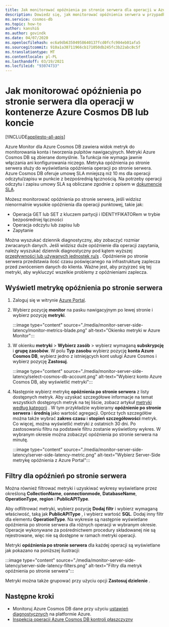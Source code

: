 ```yaml
---
title: Jak monitorować opóźnienia po stronie serwera dla operacji w Azure Cosmos DB
description: Dowiedz się, jak monitorować opóźnienia serwera w przypadku operacji w ramach konta Azure Cosmos DB lub kontenera. Właściciele konta Azure Cosmos DB mogą zrozumieć problemy opóźnienia po stronie serwera z kontami usługi Azure Cosmos.
ms.service: cosmos-db
ms.topic: how-to
author: kanshiG
ms.author: govindk
ms.date: 04/07/2020
ms.openlocfilehash: ec6a9db63504958640137fcd0fcfc904eb01afa5
ms.sourcegitcommit: 910a1a38711966cb171050db245fc3b22abc8c5f
ms.translationtype: MT
ms.contentlocale: pl-PL
ms.lasthandoff: 03/19/2021
ms.locfileid: "93074733"
---
```

# <a name="how-to-monitor-the-server-side-latency-for-operations-in-an-azure-cosmos-db-container-or-account"></a>Jak monitorować opóźnienia po stronie serwera dla operacji w kontenerze Azure Cosmos DB lub koncie
[!INCLUDE[appliesto-all-apis](includes/appliesto-all-apis.md)]

Azure Monitor dla Azure Cosmos DB zawiera widok metryk do monitorowania konta i tworzenia pulpitów nawigacyjnych. Metryki Azure Cosmos DB są zbierane domyślnie. Ta funkcja nie wymaga jawnie włączania ani konfigurowania niczego. Metryka opóźnienia po stronie serwera służy do wyświetlania opóźnienia operacji po stronie serwera. Azure Cosmos DB oferuje umowę SLA mniejszą niż 10 ms dla operacji odczytu/zapisu w punkcie z bezpośrednią łącznością. Na potrzeby operacji odczytu i zapisu umowy SLA są obliczane zgodnie z opisem w [dokumencie SLA](https://azure.microsoft.com/support/legal/sla/cosmos-db/v1_3/).

Możesz monitorować opóźnienia po stronie serwera, jeśli widzisz nienormalnie wysokie opóźnienia dla operacji punktowej, takie jak:

* Operacja GET lub SET z kluczem partycji i IDENTYFIKATORem w trybie bezpośredniej łączności
* Operacja odczytu lub zapisu lub
* Zapytanie

Można wyszukać dziennik diagnostyczny, aby zobaczyć rozmiar zwracanych danych. Jeśli widzisz duże opóźnienie dla operacji zapytania, należy wyszukać dziennik diagnostyczny pod kątem wyższej [przepływności lub używanych jednostek ru/s](cosmosdb-monitor-resource-logs.md#diagnostic-queries) . Opóźnienie po stronie serwera przedstawia ilość czasu poświęcanego na infrastrukturę zaplecza przed zwróceniem danych do klienta. Ważne jest, aby przyjrzeć się tej metryki, aby wykluczyć wszelkie problemy z opóźnieniami zaplecza.

## <a name="view-the-server-side-latency-metric"></a>Wyświetl metrykę opóźnienia po stronie serwera

1. Zaloguj się w witrynie [Azure Portal](https://portal.azure.com/).

1. Wybierz pozycję **monitor** na pasku nawigacyjnym po lewej stronie i wybierz pozycję **metryki**.

   :::image type="content" source="./media/monitor-server-side-latency/monitor-metrics-blade.png" alt-text="Okienko metryki w Azure Monitor":::

1. W okienku **metryki** > **Wybierz zasób** > wybierz wymaganą **subskrypcję** i **grupę zasobów**. W polu **Typ zasobu** wybierz pozycję **konta Azure Cosmos DB**, wybierz jedno z istniejących kont usługi Azure Cosmos i wybierz pozycję **Zastosuj**.
   
   :::image type="content" source="./media/monitor-server-side-latency/select-cosmos-db-account.png" alt-text="Wybierz konto Azure Cosmos DB, aby wyświetlić metryki":::

1. Następnie wybierz metrykę **opóźnienia po stronie serwera**  z listy dostępnych metryk. Aby uzyskać szczegółowe informacje na temat wszystkich dostępnych metryk na tej liście, zobacz artykuł [metryki według kategorii](monitor-cosmos-db-reference.md) . W tym przykładzie wybieramy **opóźnienie po stronie serwera** i **średnią** jako wartość agregacji. Oprócz tych szczegółów można także wybrać **zakres czasu** i **stopień szczegółowości** metryk. Co więcej, można wyświetlić metryki z ostatnich 30 dni.  Po zastosowaniu filtru na podstawie filtru zostanie wyświetlony wykres. W wybranym okresie można zobaczyć opóźnienia po stronie serwera na minutę.  

   :::image type="content" source="./media/monitor-server-side-latency/server-side-latency-metric.png" alt-text="Wybierz Server-Side metrykę opóźnienia z Azure Portal":::

## <a name="filters-for-server-side-latency"></a>Filtry dla opóźnień po stronie serwera

Można również filtrować metryki i uzyskiwać wykresy wyświetlane przez określoną **CollectionName**, **connectionmode**, **DatabaseName**, **OperationType**, **region** i **PublicAPIType**. 

Aby odfiltrować metryki, wybierz pozycję **Dodaj filtr** i wybierz wymaganą właściwość, taką jak **PublicAPIType** , i wybierz wartość **SQL**. Dodaj inny filtr dla elementu **OperationType**. Na wykresie są następnie wyświetlane opóźnienia po stronie serwera dla różnych operacji w wybranym okresie. Operacje wykonywane za pośrednictwem procedury składowanej nie są rejestrowane, więc nie są dostępne w ramach metryki operacji.

Metryki **opóźnienia po stronie serwera** dla każdej operacji są wyświetlane jak pokazano na poniższej ilustracji:

:::image type="content" source="./media/monitor-server-side-latency/server-side-latency-filters.png" alt-text="Filtry dla metryk opóźnienia po stronie serwera":::

Metryki można także grupować przy użyciu opcji **Zastosuj dzielenie** .  

## <a name="next-steps"></a>Następne kroki

* Monitoruj Azure Cosmos DB dane przy użyciu [ustawień diagnostycznych](cosmosdb-monitor-resource-logs.md) na platformie Azure.
* [Inspekcja operacji Azure Cosmos DB kontroli płaszczyzny](audit-control-plane-logs.md)
